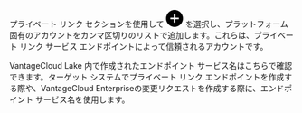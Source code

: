 プライベート リンク セクションを使用して ![""](Images/ebt1659745488877.svg) を選択し、プラットフォーム固有のアカウントをカンマ区切りのリストで追加します。これらは、プライベート リンク サービス エンドポイントによって信頼されるアカウントです。

VantageCloud Lake 内で作成されたエンドポイント サービス名はこちらで確認できます。ターゲット システムでプライベート リンク エンドポイントを作成する際や、VantageCloud Enterpriseの変更リクエストを作成する際に、エンドポイント サービス名を使用します。
